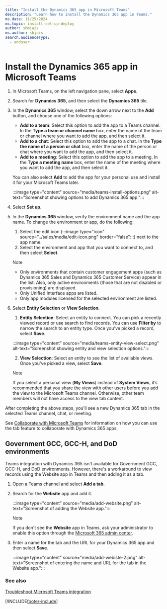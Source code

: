 ```yaml
---
title: "Install the Dynamics 365 app in Microsoft Teams"
description: "Learn how to install the Dynamics 365 app in Teams."
ms.date: 11/25/2024
ms.topic: install-set-up-deploy
author: sbmjais
ms.author: shjais
search.audienceType: 
  - enduser
---
```


# Install the Dynamics 365 app in Microsoft Teams

1. In Microsoft Teams, on the left navigation pane, select **Apps**.

2. Search for **Dynamics 365**, and then select the **Dynamics 365** tile.

3. In the **Dynamics 365** window, select the down arrow next to the **Add** button, and choose one of the following options:

   - **Add to a team**: Select this option to add the app to a Teams channel. In the **Type a team or channel name** box, enter the name of the team or channel where you want to add the app, and then select it.
   - **Add to a chat**: Select this option to add the app to a chat. In the **Type the name of a person or chat** box, enter the name of the person or chat where you want to add the app, and then select it.
   - **Add to a meeting**: Select this option to add the app to a meeting. In the **Type a meeting name** box, enter the name of the meeting where you want to add the app, and then select it.

   You can also select **Add** to add the app for your personal use and install it for your Microsoft Teams later.

    :::image type="content" source="media/teams-install-options.png" alt-text="Screenshot showing options to add Dynamics 365 app.":::

1. Select **Set up**.

1. In the **Dynamics 365** window, verify the environment name and the app name. To change the environment or app, do the following:
    1. Select the edit icon (:::image type="icon" source="../sales/media/edit-icon.png" border="false":::) next to the app name.
    1. Select the environment and app that you want to connect to, and then select **Select**.
    
   > [!NOTE]
   > - Only environments that contain customer engagement apps (such as Dynamics 365 Sales and Dynamics 365 Customer Service) appear in the list. Also, only active environments (those that are not disabled or provisioning) are displayed. 
   > - Only Unified Interface apps are listed.
   > - Only app modules licensed for the selected environment are listed. 

1. Select **Entity Selection** or **View Selection**.

    1. **Entity Selection**: Select an entity to connect. You can pick a recently viewed record or use search to find records. You can use **Filter by** to narrow the search to an entity type. Once you've picked a record, select **Save**.

    :::image type="content" source="media/teams-entity-view-select.png" alt-text="Screenshot showing entity and view selection options.":::

    2. **View Selection**: Select an entity to see the list of available views. Once you've picked a view, select **Save**.

   > [!NOTE]
   > If you select a personal view (**My Views**) instead of **System Views**, it’s recommended that you share the view with other users before you add the view to the Microsoft Teams channel. Otherwise, other team members will not have access to the view tab content.

After completing the above steps, you'll see a new Dynamics 365 tab in the selected Teams channel, chat, or meeting. 
 
See [Collaborate with Microsoft Teams](teams-collaboration.md#have-a-conversation) for information on how you can use the tab feature to collaborate with Dynamics 365 apps.


<a name="bkmk_setup_dynamics365_bot"></a>

## Government GCC, GCC-H, and DoD environments 

Teams integration with Dynamics 365 isn't available for Government GCC, GCC-H, and DoD environments. However, there's a workaround to view records using the Website app in Teams and then adding it as a tab.

1. Open a Teams channel and select **Add a tab**.

2. Search for the **Website** app and add it.

    :::image type="content" source="media/add-website.png" alt-text="Screenshot of adding the Website app.":::
  
    > [!NOTE]
    > If you don't see the **Website** app in Teams, ask your administrator to enable this option through the [Microsoft 365 admin center](/microsoft-365/admin/admin-overview/about-the-admin-center).

3. Enter a name for the tab and the URL for your Dynamics 365 app and then select **Save**.

    :::image type="content" source="media/add-webiste-2.png" alt-text="Screenshot of entering the name and URL for the tab in the Website app.":::


### See also  
 [Troubleshoot Microsoft Teams integration](teams-troubleshoot.md)



[!INCLUDE[footer-include](../includes/footer-banner.md)]
